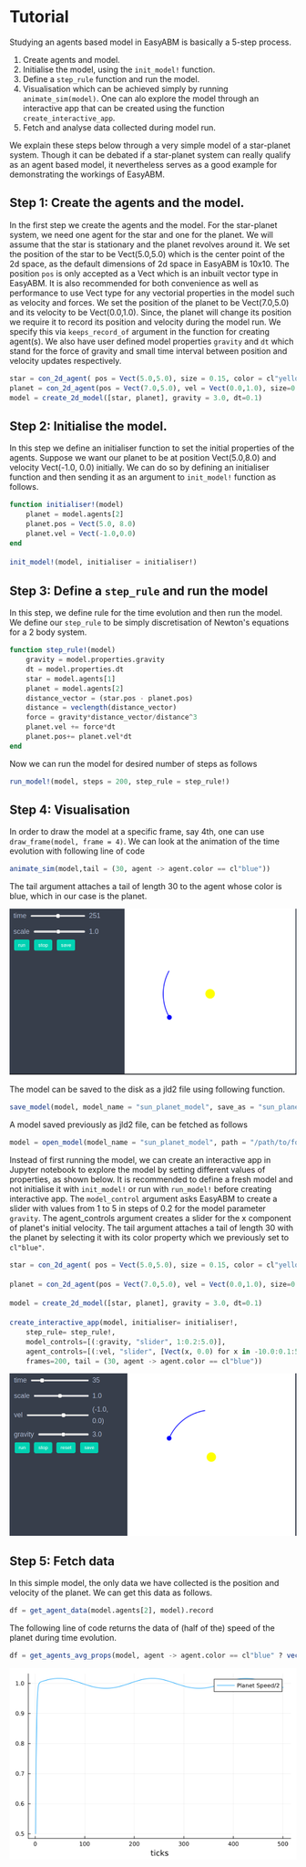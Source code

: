# Tutorial

Studying an agents based model in EasyABM is basically a 5-step process. 

1. Create agents and model. 
2. Initialise the model, using the `init_model!` function.
3. Define a `step_rule` function and run the model. 
4. Visualisation which can be achieved simply by running `animate_sim(model)`. One can alo explore the model through an interactive app that can be created using the function `create_interactive_app`. 
5. Fetch and analyse data collected during model run. 

We explain these steps below through a very simple model of a star-planet system. Though it can be debated if a star-planet system can really qualify as an agent based model, it nevertheless serves as a good example for demonstrating the workings of EasyABM. 

## Step 1: Create the agents and the model.

In the first step we create the agents and the model. For the star-planet system, we need one agent for the star and one for the planet. We will assume that the star is stationary and the planet revolves around it. We set the position of the star to be Vect(5.0,5.0) which is the center point of the 2d space, as the default dimensions of 2d space in EasyABM is 10x10. The position `pos` is only accepted as a Vect which is an inbuilt vector type in EasyABM. It is also recommended for both convenience as well as performance to use Vect type for any vectorial properties in the model such as velocity and forces. We set the position of the planet to be Vect(7.0,5.0) and its velocity to be Vect(0.0,1.0). Since, the planet will change its position we require it to record its position and velocity during the model run. We specify this via `keeps_record_of` argument in the function for creating agent(s). We also have user defined model properties `gravity` and `dt` which stand for the force of gravity and small time interval between position and velocity updates respectively. 

```julia
star = con_2d_agent( pos = Vect(5.0,5.0), size = 0.15, color = cl"yellow") # by default 2d space is 10x10, so that (5,5) is center.
planet = con_2d_agent(pos = Vect(7.0,5.0), vel = Vect(0.0,1.0), size=0.05, color = cl"blue", keeps_record_of = Set([:pos, :vel])) 
model = create_2d_model([star, planet], gravity = 3.0, dt=0.1)
```

## Step 2: Initialise the model.

In this step we define an initialiser function to set the initial properties of the agents. Suppose we want our planet to be at position Vect(5.0,8.0) and velocity Vect(-1.0, 0.0) initially. We can do so by defining an initialiser function and then sending it as an argument to `init_model!` function as follows.

```julia
function initialiser!(model)
    planet = model.agents[2]
    planet.pos = Vect(5.0, 8.0)
    planet.vel = Vect(-1.0,0.0)
end

init_model!(model, initialiser = initialiser!)
```

## Step 3: Define a `step_rule` and run the model

In this step, we define rule for the time evolution and then run the model. We define our `step_rule` to be simply discretisation of Newton's equations for a 2 body system.

```julia
function step_rule!(model)
    gravity = model.properties.gravity
    dt = model.properties.dt
    star = model.agents[1]
    planet = model.agents[2]
    distance_vector = (star.pos - planet.pos)
    distance = veclength(distance_vector)
    force = gravity*distance_vector/distance^3
    planet.vel += force*dt
    planet.pos+= planet.vel*dt
end
```
Now we can run the model for desired number of steps as follows

```julia
run_model!(model, steps = 200, step_rule = step_rule!)
```

## Step 4: Visualisation

In order to draw the model at a specific frame, say 4th, one can use `draw_frame(model, frame = 4)`. We can look at the animation of the time evolution with following line of code

```julia
animate_sim(model,tail = (30, agent -> agent.color == cl"blue")) 
```
The tail argument attaches a tail of length 30 to the agent whose color is blue, which in our case is the planet. 


![png](assets/StarPlanetSystem/StarPlanetAnim1.png)


The model can be saved to the disk as a jld2 file using following function.

```julia
save_model(model, model_name = "sun_planet_model", save_as = "sun_planet.jld2", folder = "/path/to/folder/")
```

A model saved previously as jld2 file, can be fetched as follows 

```julia
model = open_model(model_name = "sun_planet_model", path = "/path/to/folder/sun_planet.jld2")
```

Instead of first running the model, we can create an interactive app in Jupyter notebook to explore the model by setting different values of properties, as shown below. It is recommended to define a fresh model and not initialise it with `init_model!` or run with `run_model!` before creating interactive app. The `model_control` argument asks EasyABM to create a slider with values from 1 to 5 in steps of 0.2 for the model parameter `gravity`. The agent_controls argument creates a slider for the x component of planet's initial velocity. The tail argument attaches a tail of length 30 with the planet by selecting it with its color property which we previously set to `cl"blue"`. 

```julia
star = con_2d_agent( pos = Vect(5.0,5.0), size = 0.15, color = cl"yellow") 

planet = con_2d_agent(pos = Vect(7.0,5.0), vel = Vect(0.0,1.0), size=0.05, color = cl"blue", keeps_record_of = Set([:pos, :vel])) 

model = create_2d_model([star, planet], gravity = 3.0, dt=0.1)

create_interactive_app(model, initialiser= initialiser!,
    step_rule= step_rule!,
    model_controls=[(:gravity, "slider", 1:0.2:5.0)], 
    agent_controls=[(:vel, "slider", [Vect(x, 0.0) for x in -10.0:0.1:5.0])],
    frames=200, tail = (30, agent -> agent.color == cl"blue")) 
```

![png](assets/StarPlanetSystem/StarPlanetIntApp.png)



## Step 5: Fetch data

In this simple model, the only data we have collected is the position and velocity of the planet. We can get this data as follows. 

```julia
df = get_agent_data(model.agents[2], model).record
```

The following line of code returns the data of (half of the) speed of the planet during time evolution.

```julia 
df = get_agents_avg_props(model, agent -> agent.color == cl"blue" ? veclength(agent.vel) : 0.0, labels = ["Planet Speed/2"], plot_result = true)   
```

![png](assets/StarPlanetSystem/SPSPlot1.png)




